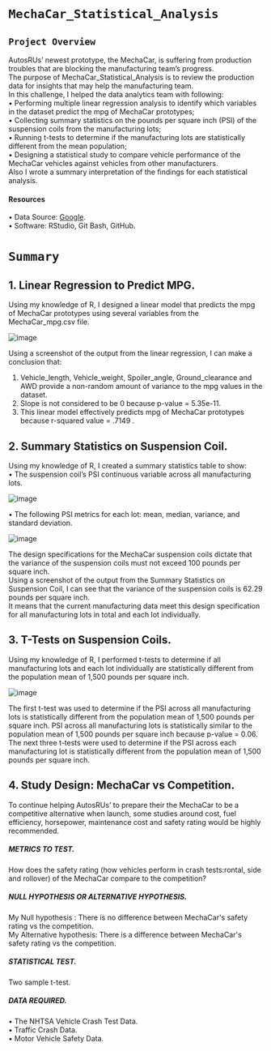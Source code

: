 # `MechaCar_Statistical_Analysis `


 ## `Project Overview ` <br/>
AutosRUs’ newest prototype, the MechaCar, is suffering from production troubles that are blocking the manufacturing team’s progress. <br/>
The purpose of MechaCar_Statistical_Analysis is to review the production data for insights that may help the manufacturing team. <br/>
In this challenge, I helped the data analytics team with following: <br/>
•	Performing multiple linear regression analysis to identify which variables in the dataset predict the mpg of MechaCar prototypes; <br/>
•	Collecting summary statistics on the pounds per square inch (PSI) of the suspension coils from the manufacturing lots; <br/>
•	Running t-tests to determine if the manufacturing lots are statistically different from the mean population; <br/>
•	Designing a statistical study to compare vehicle performance of the MechaCar vehicles against vehicles from other manufacturers. <br/>
Also I wrote a summary interpretation of the findings for each statistical analysis.  <br/>
#### Resources <br/>
• Data Source: [Google](https://www.google.com/). <br/> 
•	Software: RStudio, Git Bash, GitHub. <br/>

# `Summary ` <br/>
## 1.  Linear Regression to Predict MPG. 
Using my knowledge of R, I designed a linear model that predicts the mpg of MechaCar prototypes using several variables from the MechaCar_mpg.csv file.

![image](https://user-images.githubusercontent.com/110998103/202864132-c786c443-3ec8-4ec1-97b5-2f2b9367361e.png)

Using a screenshot of the output from the linear regression, I can make a conclusion that: <br/>
1.	Vehicle_length, Vehicle_weight, Spoiler_angle, Ground_clearance and AWD  provide a non-random amount of variance to the mpg values in the dataset. <br/>
2.	 Slope is not considered to be 0 because p-value = 5.35e-11. <br/>
3. 	This linear model effectively predicts mpg of MechaCar prototypes because r-squared value = .7149 . <br/>


## 2. Summary Statistics on Suspension Coil. <br/>
Using my knowledge of R, I created a summary statistics table to show: <br/>
•	The suspension coil’s PSI continuous variable across all manufacturing lots. <br/>

![image](https://user-images.githubusercontent.com/110998103/202864818-61e523c9-d3c7-4ea8-b6f7-87c7a5334266.png)


•	The following PSI metrics for each lot: mean, median, variance, and standard deviation. <br/>


![image](https://user-images.githubusercontent.com/110998103/202865144-944ab65f-dd29-4ea2-a337-3b8eace4e2ea.png)

The design specifications for the MechaCar suspension coils dictate that the variance of the suspension coils must not exceed 100 pounds per square inch. <br/>
Using a screenshot of the output from the Summary Statistics on Suspension Coil, I can see that the variance of the suspension coils is 62.29 pounds per square inch. <br/>
It means that the current manufacturing data meet this design specification for all manufacturing lots in total and each lot individually. <br/>

## 3. T-Tests on Suspension Coils.
Using my knowledge of R, I performed t-tests to determine if all manufacturing lots and each lot individually are statistically different from the population mean of 1,500 pounds per square inch. <br/>

![image](https://user-images.githubusercontent.com/110998103/202871025-a5962346-d29d-4a01-be0b-295b34970690.png)

The first t-test was used to determine if the PSI across all manufacturing lots is statistically different from the population mean of 1,500 pounds per square inch.
PSI across all manufacturing lots is statistically similar to the population mean of 1,500 pounds per square inch because p-value = 0.06.
The next three t-tests were used to determine if the PSI across each manufacturing lot is statistically different from the population mean of 1,500 pounds per square inch. <br/>

## 4. Study Design: MechaCar vs Competition. <br/>
To continue helping AutosRUs’ to prepare their the MechaCar to be a competitive alternative when launch, some studies around cost, fuel efficiency, horsepower, maintenance cost and safety rating would be highly recommended.  <br/>
##### METRICS TO TEST. <br/>
How does the safety rating (how vehicles perform in crash tests:rontal, side and rollover) of the MechaCar compare to the competition? <br/>
##### NULL HYPOTHESIS OR ALTERNATIVE HYPOTHESIS. <br/>
My Null hypothesis : There is no difference between MechaCar's safety rating vs the competition. <br/>
My  Alternative hypothesis: There is a difference between MechaCar's safety rating vs the competition. <br/>
##### STATISTICAL TEST. <br/>
Two sample t-test. <br/>
##### DATA REQUIRED. <br/>
•	The NHTSA Vehicle Crash Test Data. <br/>
•	Traffic Crash Data. <br/>
•	Motor Vehicle Safety Data. <br/>


